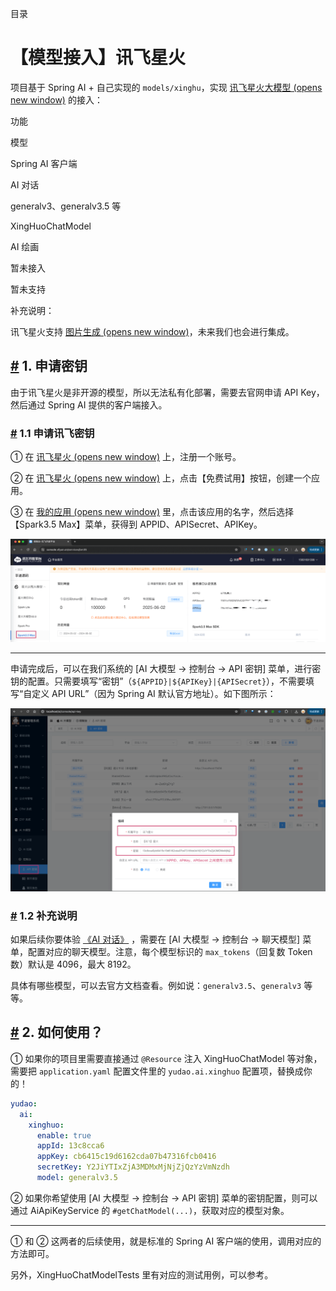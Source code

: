 目录

# 【模型接入】讯飞星火

项目基于 Spring AI + 自己实现的 `models/xinghu`，实现 [讯飞星火大模型 (opens new window)](https://xinghuo.xfyun.cn/sparkapi) 的接入：

功能

模型

Spring AI 客户端

AI 对话

generalv3、generalv3.5 等

XingHuoChatModel

AI 绘画

暂未接入

暂未支持

补充说明：

讯飞星火支持 [图片生成 (opens new window)](https://www.xfyun.cn/doc/spark/ImageGeneration.html)，未来我们也会进行集成。

## [#](#_1-申请密钥) 1. 申请密钥

由于讯飞星火是非开源的模型，所以无法私有化部署，需要去官网申请 API Key，然后通过 Spring AI 提供的客户端接入。

### [#](#_1-1-申请讯飞密钥) 1.1 申请讯飞密钥

① 在 [讯飞星火 (opens new window)](https://xinghuo.xfyun.cn/sparkapi) 上，注册一个账号。

② 在 [讯飞星火 (opens new window)](https://xinghuo.xfyun.cn/sparkapi) 上，点击【免费试用】按钮，创建一个应用。

③ 在 [我的应用 (opens new window)](https://console.xfyun.cn/app/myapp) 里，点击该应用的名字，然后选择【Spark3.5 Max】菜单，获得到 APPID、APISecret、APIKey。

![创建应用](./static/讯飞-创建应用.png)

* * *

申请完成后，可以在我们系统的 \[AI 大模型 -> 控制台 -> API 密钥\] 菜单，进行密钥的配置。只需要填写“密钥”（`${APPID}|${APIKey}|{APISecret}`），不需要填写“自定义 API URL”（因为 Spring AI 默认官方地址）。如下图所示：

![官方的密钥配置](./static/讯飞星火-官方.png)

### [#](#_1-2-补充说明) 1.2 补充说明

如果后续你要体验 [《AI 对话》](/ai/chat/) ，需要在 \[AI 大模型 -> 控制台 -> 聊天模型\] 菜单，配置对应的聊天模型。注意，每个模型标识的 `max_tokens`（回复数 Token 数）默认是 4096，最大 8192。

具体有哪些模型，可以去官方文档查看。例如说：`generalv3.5`、`generalv3` 等等。

## [#](#_2-如何使用) 2. 如何使用？

① 如果你的项目里需要直接通过 `@Resource` 注入 XingHuoChatModel 等对象，需要把 `application.yaml` 配置文件里的 `yudao.ai.xinghuo` 配置项，替换成你的！

```yaml
yudao:
  ai:
    xinghuo:
      enable: true
      appId: 13c8cca6
      appKey: cb6415c19d6162cda07b47316fcb0416
      secretKey: Y2JiYTIxZjA3MDMxMjNjZjQzYzVmNzdh
      model: generalv3.5

```

② 如果你希望使用 \[AI 大模型 -> 控制台 -> API 密钥\] 菜单的密钥配置，则可以通过 AiApiKeyService 的 `#getChatModel(...)`，获取对应的模型对象。

* * *

① 和 ② 这两者的后续使用，就是标准的 Spring AI 客户端的使用，调用对应的方法即可。

另外，XingHuoChatModelTests 里有对应的测试用例，可以参考。